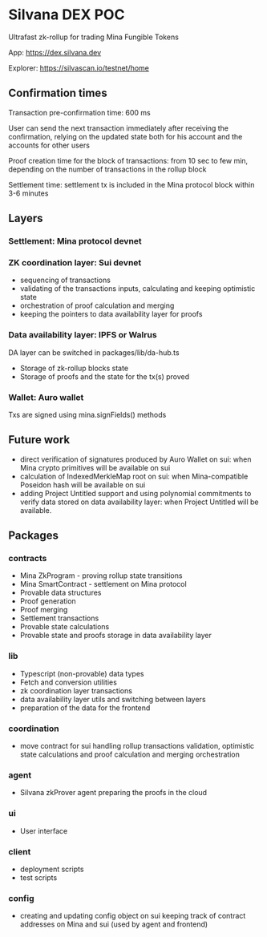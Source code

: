 # Silvana DEX POC

Ultrafast zk-rollup for trading Mina Fungible Tokens

App: https://dex.silvana.dev

Explorer: https://silvascan.io/testnet/home

## Confirmation times

Transaction pre-confirmation time: 600 ms

User can send the next transaction immediately after receiving the confirmation, relying on the updated state both for his account and the accounts for other users

Proof creation time for the block of transactions: from 10 sec to few min, depending on the number of transactions in the rollup block

Settlement time: settlement tx is included in the Mina protocol block within 3-6 minutes

## Layers

### Settlement: Mina protocol devnet

### ZK coordination layer: Sui devnet

- sequencing of transactions
- validating of the transactions inputs, calculating and keeping optimistic state
- orchestration of proof calculation and merging
- keeping the pointers to data availability layer for proofs

### Data availability layer: IPFS or Walrus

DA layer can be switched in packages/lib/da-hub.ts

- Storage of zk-rollup blocks state
- Storage of proofs and the state for the tx(s) proved

### Wallet: Auro wallet

Txs are signed using mina.signFields() methods

## Future work

- direct verification of signatures produced by Auro Wallet on sui: when Mina crypto primitives will be available on sui
- calculation of IndexedMerkleMap root on sui: when Mina-compatible Poseidon hash will be available on sui
- adding Project Untitled support and using polynomial commitments to verify data stored on data availability layer: when Project Untitled will be available.

## Packages

### contracts

- Mina ZkProgram - proving rollup state transitions
- Mina SmartContract - settlement on Mina protocol
- Provable data structures
- Proof generation
- Proof merging
- Settlement transactions
- Provable state calculations
- Provable state and proofs storage in data availability layer

### lib

- Typescript (non-provable) data types
- Fetch and conversion utilities
- zk coordination layer transactions
- data availability layer utils and switching between layers
- preparation of the data for the frontend

### coordination

- move contract for sui handling rollup transactions validation, optimistic state calculations and proof calculation and merging orchestration

### agent

- Silvana zkProver agent preparing the proofs in the cloud

### ui

- User interface

### client

- deployment scripts
- test scripts

### config

- creating and updating config object on sui keeping track of contract addresses on Mina and sui (used by agent and frontend)
